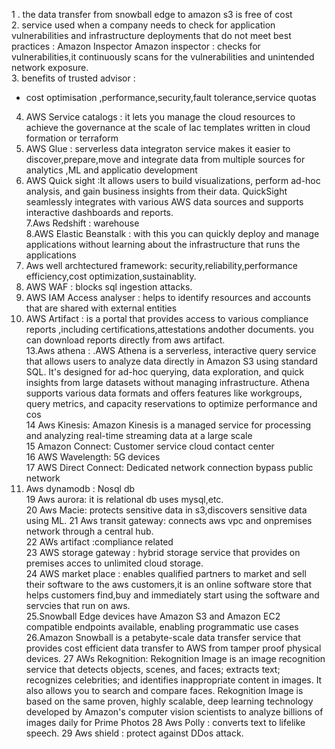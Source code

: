 1 . the data transfer from snowball edge to amazon s3 is free of cost  
2. service used when a company needs to check for application vulnerabilities and infrastructure  deployments that do not meet best practices : Amazon Inspector
 Amazon inspector : checks for vulnerabilities,it continuously scans for the vulnerabilities and unintended network exposure.    
3. benefits of trusted advisor : 
- cost optimisation ,performance,security,fault tolerance,service quotas  
4. AWS Service catalogs : it lets you manage the cloud resources to achieve the governance at the scale of Iac templates written in cloud formation or terraform  
5. AWS Glue : serverless data integraton service makes it easier to discover,prepare,move and integrate data from multiple sources for analytics ,ML and applicatio development  
6. AWS Quick sight :It allows users to build visualizations, perform ad-hoc analysis, and gain business insights from their data. QuickSight seamlessly integrates with various AWS data sources and supports interactive dashboards and reports.  
7.Aws Redshift : warehouse  
8.AWS Elastic Beanstalk : with this you can quickly deploy and manage applications without learning about the infrastructure that runs the applications  
9. Aws well archtectured framework: security,reliability,performance efficiency,cost optimization,sustainablity.    
10. AWS WAF : blocks sql ingestion attacks.  
11. AWS IAM Access analyser : helps to identify resources and accounts that are shared with external entities  
12. AWS Artifact : is a portal that provides access to various compliance reports ,including certifications,attestations andother documents. you can download reports directly from aws artifact.    
13.Aws athena : .AWS Athena is a serverless, interactive query service that allows users to analyze data directly in Amazon S3 using standard SQL. It's designed for ad-hoc querying, data exploration, and quick insights from large datasets without managing infrastructure. Athena supports various data formats and offers features like workgroups, query metrics, and capacity reservations to optimize performance and cos  
14 Aws Kinesis: Amazon Kinesis is a managed service for processing and analyzing real-time streaming data at a large scale  
15 Amazon Connect: Customer service cloud contact center    
16 AWS Wavelength: 5G devices    
17 AWS Direct Connect: Dedicated network connection bypass public network  
18. Aws dynamodb : Nosql db  
19 Aws aurora: it is relational db uses mysql,etc.  
20 Aws Macie: protects sensitive data in s3,discovers sensitive data using ML. 
21 Aws transit gateway: connects aws vpc and onpremises network through a central hub.  
22 AWs artifact :compliance related  
23 AWS storage gateway : hybrid storage service that provides on premises acces to unlimited  cloud storage.    
24 AWS market place : enables qualified partners to market and sell their software to the aws customers,it is an online software store that helps customers  find,buy and immediately start using the software and servcies that run on aws.    
25.Snowball Edge devices have Amazon S3 and Amazon EC2 compatible endpoints available, enabling programmatic use cases    
26.Amazon Snowball is a petabyte-scale data transfer service that provides cost efficient data transfer to AWS from tamper proof physical devices.
27 AWs Rekognition: Rekognition Image is an image recognition service that detects objects, scenes, and faces; extracts text; recognizes celebrities; and identifies inappropriate content in images. It also allows you to search and compare faces. Rekognition Image is based on the same proven, highly scalable, deep learning technology developed by Amazon's computer vision scientists to analyze billions of images daily for Prime Photos
28 Aws Polly : converts text to lifelike speech.
29 Aws shield : protect against DDos attack.
